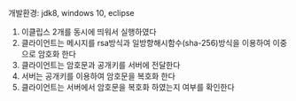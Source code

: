 개발환경: jdk8, windows 10, eclipse 

1. 이클립스 2개를 동시에 띄워서 실행하였다
2. 클라이언트는 메시지를 rsa방식과 일방향해시함수(sha-256)방식을 이용하여 이중으로 암호화 한다
3. 클라이언트는 암호문과 공개키를 서버에 전달한다
4. 서버는 공개키를 이용하여 암호문을 복호화 한다
5. 클라이언트는 서버에서 암호문을 복호화 하였는지 여부를 확인한다
